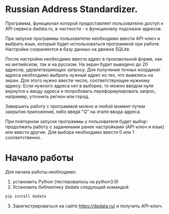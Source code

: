 # Russian Address Standardizer.

Программа, функционал которой предоставляет пользователю доступ к API сервиса dadata.ru, в частности - к функционалу подсказок адресов.

При запуске программы пользователю необходимо ввести API-ключ и выбрать язык, который будет использоваться программой при работе.
Настройки сохраняются в базу данных на движке SQLite. 

После настройки необходимо ввести адрес в произвольной форме, как на английском, так и на русском. На экран будет выведено до 20 адресов, удовлетворяющих запросу. 
Для получения точных координат адреса необходимо выбрать нужный адрес из тех, что вывелись на экран. Для этого нужно ввести число, соответствующее нужному адресу.
Если нужного адреса нет в выборке, то можно вводом нуля вернутся к вводу адреса и попробовать переформулировать запрос, например, уточнить регион или город.

Завершить работу с программой можно в любой момент путем закрытия приложения, либо введя "Q" на этапе ввода адреса. 

При повторном запуске программы у пользователя будет выбор: продолжить работу с заданеными ранее настройками (API-ключ и язык) или ввести другие. Для выбора необходимо ввести 0 или 1 соответственно. 

# Начало работы

Для начала работы необходимо:

1. установить Python (тестировалось на python3.9)
2. Установить библиотеку dadata следующей командой:
``` python
pip install dadata
```
3. Зарегистрироваться на сайте https://dadata.ru/ и получить API-ключ.
